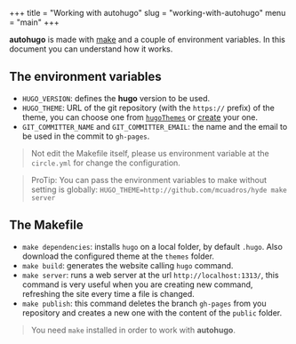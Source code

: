 +++
title = "Working with autohugo"
slug = "working-with-autohugo"
menu = "main"
+++

**autohugo** is made with [make](https://es.wikipedia.org/wiki/Make) and a couple of environment variables. In this document you can understand how it works.

## The environment variables
- `HUGO_VERSION`: defines the **hugo** version to be used.
- `HUGO_THEME`: URL of the git repository (with the `https://` prefix) of the theme, you can choose one from [`hugoThemes`](https://github.com/spf13/hugoThemes/) or [create](https://gohugo.io/themes/creation/) your one.
- `GIT_COMMITTER_NAME` and `GIT_COMMITTER_EMAIL`: the name and the email to be used in the commit to `gh-pages`.

> Not edit the Makefile itself, please us environment variable at the `circle.yml` for change the configuration.

> ProTip: You can pass the environment variables to make without setting is globally: ```HUGO_THEME=http://github.com/mcuadros/hyde make server```

## The Makefile
- `make dependencies`: installs `hugo` on a local folder, by default `.hugo`. Also download the configured theme at the `themes` folder.
- `make build`: generates the website calling `hugo` command.
- `make server`: runs a web server at the url `http://localhost:1313/`, this command is very useful when you are creating new command, refreshing the site every time a file is changed.
- `make publish`: this command deletes the branch `gh-pages` from you repository and creates a new one with the content of the `public` folder.

> You need `make` installed in order to work with **autohugo**.
